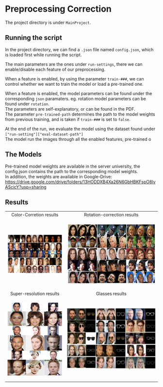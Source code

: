 # Preprocessing Correction

The project directory is under `MainProject`.

## Running the script

In the project directory, we can find a `.json` file named `config.json`, which is loaded first while running the script.

The main parameters are the ones under `run-settings`, there we can enable/disable each feature of our preprocessing.

When a feature is enabled, by using the parameter `train-###`, we can control whether we want to train the model or load a pre-trained one.

When a feature is enabled, the model parameters can be found under the corresponding `json` paramaters. eg. rotation model parameters can be found under `rotation`.\
The parameters are self-explanatory, or can be found in the PDF.\
The parameter `pre-trained-path` determines the path to the model weights from previous training, and is taken if `train-###` is set to `false`.

At the end of the run, we evaluate the model using the dataset found under `["run-setting"]["eval-dataset-path"]`\
The model run the images through all the enabled features, pre-trained o
## The Models

Pre-trained model weights are available in the server university, the config.json contains the path to the corresponding model weights.\
In addition, the weights are available in Google-Drive: https://drive.google.com/drive/folders/13HODDXB4Xa26N6GbHBKFspO8lvAScicY?usp=sharing


## Results
<table style="text-align:center" border="0">
<tr>
<td>Color-Corretion results</td>
<td>Rotation-correction results</td>
</tr>
<tr>
<td>

![Color-Correction](./examples/color-correction.png)</td>
<td>

![Rotation-correction](./examples/rotation.png)

</td>
</tr>
<tr>
<td>Super-resolution results</td>
<td>Glasses results</td>
</tr>
<tr>
<td>

![Super-resolution](./examples/super-resolution.png)</td>
<td>

![Glasses](./examples/glasses.png)

</td>
</tr>
</table>
